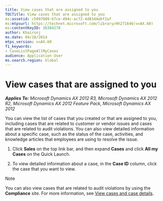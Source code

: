 ```yaml
---
title: View cases that are assigned to you
TOCTitle: View cases that are assigned to you
ms:assetid: c5097089-67ce-494c-ac72-4d8344ebf2af
ms:mtpsurl: https://technet.microsoft.com/library/Hh271646(v=AX.60)
ms:contentKeyID: 36384278
author: Khairunj
ms.date: 04/18/2014
mtps_version: v=AX.60
f1_keywords:
- CaseListPageAllMyCases
audience: Application User
ms.search.region: Global
---
```


# View cases that are assigned to you 


_**Applies To:** Microsoft Dynamics AX 2012 R3, Microsoft Dynamics AX 2012 R2, Microsoft Dynamics AX 2012 Feature Pack, Microsoft Dynamics AX 2012_

You can view the list of cases that you created or that are assigned to you, including cases that are related to customer or vendor issues and cases that are related to audit violations. You can also view detailed information about a specific case, such as the status of the case, activities, and knowledge articles that employees are using to resolve the issue.

1.  Click **Sales** on the top link bar, and then expand **Cases** and click **All my Cases** on the Quick Launch.

2.  To view detailed information about a case, in the **Case ID** column, click the case that you want to view.


> [!NOTE]
> <P>You can also view cases that are related to audit violations by using the <STRONG>Compliance</STRONG> site. For more information, see <A href="view-cases-and-case-details.md">View cases and case details</A>.</P>


  


